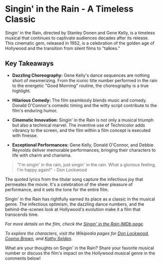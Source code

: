 # Singin' in the Rain - A Timeless Classic

Singin' in the Rain, directed by Stanley Donen and Gene Kelly, is a timeless musical that continues to captivate audiences decades after its release. This cinematic gem, released in 1952, is a celebration of the golden age of Hollywood and the transition from silent films to "talkies."

## Key Takeaways

-   **Dazzling Choreography:** Gene Kelly's dance sequences are nothing short of mesmerizing. From the iconic title number performed in the rain to the energetic "Good Morning" routine, the choreography is a true highlight.

-   **Hilarious Comedy:** The film seamlessly blends music and comedy. Donald O'Connor's comedic timing and the witty script contribute to the film's enduring humor.

-   **Cinematic Innovation:** Singin' in the Rain is not only a musical triumph but also a technical marvel. The inventive use of Technicolor adds vibrancy to the screen, and the film within a film concept is executed with finesse.

-   **Exceptional Performances:** Gene Kelly, Donald O'Connor, and Debbie Reynolds deliver memorable performances, bringing their characters to life with charm and charisma.

> "I'm singin' in the rain, just singin' in the rain. What a glorious feeling, I'm happy again!" - Don Lockwood

The quoted lyrics from the titular song capture the infectious joy that permeates the movie. It's a celebration of the sheer pleasure of performance, and it sets the tone for the entire film.

Singin' in the Rain has rightfully earned its place as a classic in the musical genre. The infectious optimism, the dazzling dance numbers, and the behind-the-scenes look at Hollywood's evolution make it a film that transcends time.

_For more details on the film, check the [Singin' in the Rain IMDb page](https://www.imdb.com/title/tt0045152/)._

_To explore the characters, visit the Wikipedia pages for [Don Lockwood](https://en.wikipedia.org/wiki/Don_Lockwood), [Cosmo Brown](https://en.wikipedia.org/wiki/Cosmo_Brown), and [Kathy Selden](https://en.wikipedia.org/wiki/Kathy_Selden)._

What are your thoughts on Singin' in the Rain? Share your favorite musical number or discuss the film's impact on the Hollywood musical genre in the comments below!
